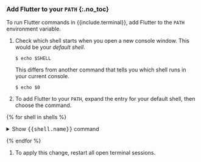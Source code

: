 ### Add Flutter to your `PATH` {:.no_toc}

To run Flutter commands in {{include.terminal}},
add Flutter to the `PATH` environment variable.

1. Check which shell starts when you open a new console window.
   This would be your _default shell_.

   ```console
   $ echo $SHELL
   ```

   This differs from another command that tells you which shell runs
   in your current console.

   ```console
   $ echo $0
   ```

1. To add Flutter to your `PATH`, expand the entry for your default shell, then
   choose the command.

{% for shell in shells %}

   <details {% if shell.name == 'bash' %}open{% endif %}>
   <summary>Show <tt>{{shell.name}}</tt> command</summary>

   ```console
   $ {{shell.set-path}}
   ```

   {% if shell.name == 'shell' %}
      <b>Note:</b><br> If the above does not work, you may be using a non-login
      shell. In that case, add the same line to ~/.bashrc: ```console $ echo
      'export PATH="/usr/bin/flutter/bin:$PATH"' >> ~/.bashrc ``` To ensure
      consistency across all shell types, you can source ~/.bashrc from
      ~/.bash_profile by adding the following to ~/.bash_profile: ``` if [ -f
      ~/.bashrc ]; then source ~/.bashrc fi ```
   {% endif %}

   </details>

{% endfor %}

1. To apply this change, restart all open terminal sessions.
